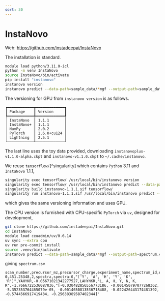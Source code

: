 ```yaml
---
sort: 30
---
```


# InstaNovo

Web: <https://github.com/instadeepai/InstaNovo>

The installation is standard.

```bash
module load python/3.11.0-icl
python -m venv InstaNovo
source InstaNovo/bin/activate
pip install "instanovo"
instanovo version
instanovo predict --data-path=sample_data/*mgf --output-path=sample_data/spectra.csv
```

The versioning for GPU from `instanovo version` is as follows.

```
┏━━━━━━━━━━━━┳━━━━━━━━━━━━━┓
┃ Package    ┃ Version     ┃
┡━━━━━━━━━━━━╇━━━━━━━━━━━━━┩
│ InstaNovo  │ 1.1.1       │
│ InstaNovo+ │ 1.1.1       │
│ NumPy      │ 2.0.2       │
│ PyTorch    │ 2.6.0+cu124 │
│ Lightning  │ 2.5.1       │
└────────────┴─────────────┘
```

The last line uses the toy data provided, downloading `instanovoplus-v1.1.0-alpha.ckpt` and `instanovo-v1.1.0.ckpt` to `~/.cache/instanovo`.

We reuse `tensorflow/`[^singularity] which contains `Python` 3.11 and `InstaNovo` 1.1.1,

```bash
singularity exec tensorflow/ /usr/local/bin/instanovo version
singularity exec tensorflow/ /usr/local/bin/instanovo predict --data-path=InstaNovo/src/sample_data/*.mgf --output-path=spectra.csv
singularity build instanovo-1.1.1.sif tensorflow/
singularity run instanovo-1.1.1.sif /usr/local/bin/instanovo predict --data-path=sample_data/*mgf --output-path=new.csv
```

which gives the same versioning information and uses GPU.

The CPU version is furnished with CPU-specific `PyTorch` via `uv`, designed for development,

```bash
git clone https://github.com/instadeepai/InstaNovo.git
cd InstaNovo
module load ceuadmin/uv/0.6.14
uv sync --extra cpu
uv run pre-commit install
source .venv/bin/activate
instanovo predict --data-path=sample_data/*mgf --output-path=spectrum.csv
```

giving `spectrum.csv`

```
scan_number,precursor_mz,precursor_charge,experiment_name,spectrum_id,diffusion_predictions_tokenised,diffusion_predictions,diffusion_log_probabilities,transformer_predictions,transformer_predictions_tokenised,transformer_log_probabilities,transformer_token_log_probabilities
0,451.25348,2,spectra,spectra:0,"['Y', 'A', 'H', 'Y', 'K', 'R']",YAHYKR,-0.05671021342277527,LAHYNKR,"L, A, H, Y, N, K, R",-1.7666722536087036,"[-0.030482856556773186, -0.001450797077268362, -5.352353764465079e-05, -0.0014650813536718488, -0.022426443174481392, -0.5744566917419434, -0.25638389587402344]"
```
